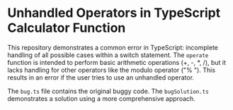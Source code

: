 # Unhandled Operators in TypeScript Calculator Function

This repository demonstrates a common error in TypeScript: incomplete handling of all possible cases within a switch statement. The `operate` function is intended to perform basic arithmetic operations (+, -, *, /), but it lacks handling for other operators like the modulo operator ("% "). This results in an error if the user tries to use an unhandled operator.

The `bug.ts` file contains the original buggy code. The `bugSolution.ts` demonstrates a solution using a more comprehensive approach.